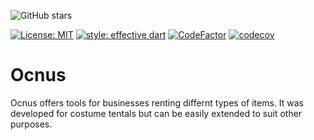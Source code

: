 ![GitHub stars](https://img.shields.io/github/stars/Lustiges-aus-dem-Computer/Ocnus?style=flat&logo=github&colorB=deeppink&label=stars)

[![License: MIT](https://img.shields.io/badge/license-MIT-purple.svg)](https://opensource.org/licenses/MIT)
[![style: effective dart](https://img.shields.io/badge/style-effective_dart-40c4ff.svg)](https://github.com/tenhobi/effective_dart)
[![CodeFactor](https://www.codefactor.io/repository/github/lustiges-aus-dem-computer/ocnus/badge)](https://www.codefactor.io/repository/github/lustiges-aus-dem-computer/ocnus)
[![codecov](https://codecov.io/gh/Lustiges-aus-dem-Computer/Ocnus/branch/master/graph/badge.svg)](https://codecov.io/gh/Lustiges-aus-dem-Computer/Ocnus)

# Ocnus

Ocnus offers tools for businesses renting differnt types of items. It was developed for costume tentals but can be easily extended to suit other purposes.